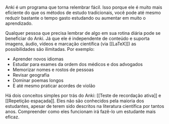 Anki é um programa que torna relembrar fácil. Isso porque ele é muito mais eficiente do que os métodos de estudo tradicionais, você pode até mesmo reduzir bastante o tempo gasto estudando ou aumentar em muito o aprendizado.

Qualquer pessoa que precisa lembrar de algo em sua rotina diária pode se beneficiar do Anki. Já que ele é independente de conteúdo e suporta imagens, áudio, vídeos e marcação científica (via [[LaTeX]]) as possibilidades são ilimitadas. Por exemplo:

- Aprender novos idiomas
- Estudar para exames da ordem dos médicos e dos advogados
- Memorizar nomes e rostos de pessoas
- Revisar geografia
- Dominar poemas longos
- E até mesmo praticar acordes de violão

Há dois conceitos simples por trás do Anki: [[Teste de recordação ativa]] e [[Repetição espaçada]]. Eles não são conhecidos pela maioria dos estudantes, apesar de terem sido descritos na literatura científica por tantos anos. Compreender como eles funcionam irá fazê-lo um estudante mais eficaz.